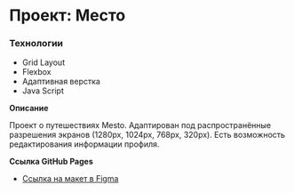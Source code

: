 # Проект: Место

### Технологии

* Grid Layout
* Flexbox
* Адаптивная верстка
* Java Script

**Описание**

Проект о путешествиях Mesto. Адаптирован под распространённые разрешения экранов (1280px, 1024px, 768px, 320px).
Есть возможность редактирования информации профиля.


**Ссылка GitHub Pages**

* [Ссылка на макет в Figma](https://www.figma.com/file/2cn9N9jSkmxD84oJik7xL7/JavaScript.-Sprint-4?node-id=0%3A1)


